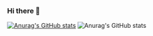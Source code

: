 ### Hi there 👋
[![Anurag's GitHub stats](https://github-readme-stats.vercel.app/api?username=BekBekBekp3)](https://github.com/BekBekBekp3/github-readme-stats)
![Anurag's GitHub stats](https://github-readme-stats.vercel.app/api?username=anuraghazra&show_icons=true)
